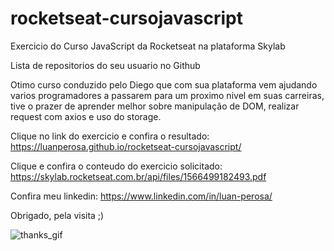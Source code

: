 # rocketseat-cursojavascript
Exercicio do Curso JavaScript da Rocketseat na plataforma Skylab

Lista de repositorios do seu usuario no Github 

Otimo curso conduzido pelo Diego que com sua plataforma vem ajudando varios programadores a passarem 
para um proximo nivel em suas carreiras, tive o prazer de aprender melhor sobre manipulação de DOM, 
realizar request com axios e uso do storage. 

Clique no link do exercicio e confira o resultado:
https://luanperosa.github.io/rocketseat-cursojavascript/

Clique e confira o conteudo do exercicio solicitado:
https://skylab.rocketseat.com.br/api/files/1566499182493.pdf

Confira meu linkedin:
https://www.linkedin.com/in/luan-perosa/

Obrigado, pela visita ;)

![thanks_gif](https://user-images.githubusercontent.com/50602816/65390194-4576e080-dd33-11e9-916b-0fce801ecbc8.gif)





